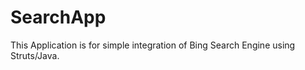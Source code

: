 SearchApp
=========

This Application is for simple integration of Bing Search Engine using Struts/Java. 


